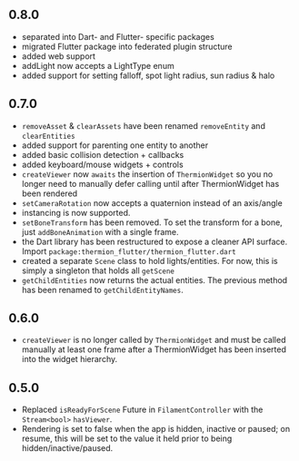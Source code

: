 ## 0.8.0
* separated into Dart- and Flutter- specific packages
* migrated Flutter package into federated plugin structure 
* added web support
* addLight now accepts a LightType enum
* added support for setting falloff, spot light radius, sun radius & halo

## 0.7.0
* `removeAsset` & `clearAssets` have been renamed `removeEntity` and `clearEntities`
* added support for parenting one entity to another
* added basic collision detection + callbacks
* added keyboard/mouse widgets + controls
* `createViewer` now `awaits` the insertion of `ThermionWidget` so you no longer need to manually defer calling until after ThermionWidget has been rendered  
* `setCameraRotation` now accepts a quaternion instead of an axis/angle
* instancing is now supported.
* `setBoneTransform` has been removed. To set the transform for a bone, just `addBoneAnimation` with a single frame.
* the Dart library has been restructured to expose a cleaner API surface. Import `package:thermion_flutter/thermion_flutter.dart`
* created a separate `Scene` class to hold lights/entities. For now, this is simply a singleton that holds all `getScene`
* `getChildEntities` now returns the actual entities. The previous method has been renamed to `getChildEntityNames`.

## 0.6.0

* `createViewer` is no longer called by `ThermionWidget` and must be called manually at least one frame after a ThermionWidget has been inserted into the widget hierarchy.


## 0.5.0

* Replaced `isReadyForScene` Future in `FilamentController` with the `Stream<bool>` `hasViewer`. 
* Rendering is set to false when the app is hidden, inactive or paused; on resume, this will be set to the value it held prior to being hidden/inactive/paused.
